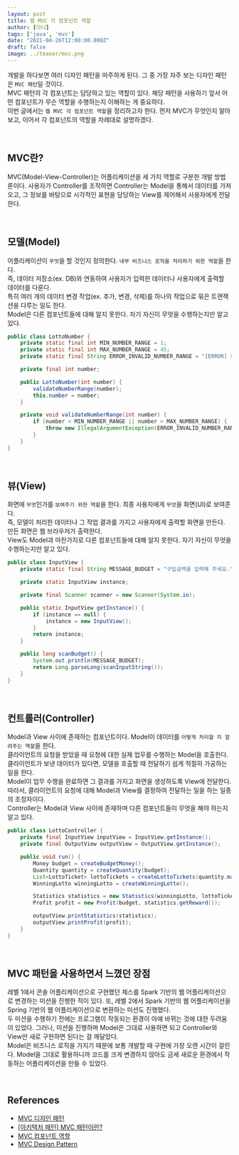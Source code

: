 ```yaml
---
layout: post  
title: 웹 MVC 각 컴포넌트 역할
author: [다니]
tags: ['java', 'mvc']
date: "2021-04-26T12:00:00.000Z"
draft: false
image: ../teaser/mvc.png
---
```


개발을 하다보면 여러 디자인 패턴을 마주하게 된다. 그 중 가장 자주 보는 디자인 패턴은 `MVC 패턴`일 것이다.<br/>
MVC 패턴의 각 컴포넌트는 담당하고 있는 역할이 있다. 해당 패턴을 사용하기 앞서 어떤 컴포넌트가 무슨 역할을 수행하는지 이해하는 게 중요하다.<br/>
이번 글에서는 `웹 MVC 각 컴포넌트 역할`을 정리하고자 한다. 먼저 MVC가 무엇인지 알아보고, 이어서 각 컴포넌트의 역할을 차례대로 설명하겠다.<br/>

<br/>

## MVC란?
MVC(Model-View-Controller)는 어플리케이션을 세 가지 역할로 구분한 개발 방법론이다.
사용자가 Controller를 조작하면 Controller는 Model을 통해서 데이터를 가져오고, 그 정보를 바탕으로 시각적인 표현을 담당하는 View를 제어해서 사용자에게 전달한다.<br/>

<br/>

## 모델(Model)
어플리케이션이 `무엇`을 할 것인지 정의한다. `내부 비즈니스 로직을 처리하기 위한 역할`을 한다.<br/>
즉, 데이터 저장소(ex. DB)와 연동하여 사용자가 입력한 데이터나 사용자에게 출력할 데이터를 다룬다.<br/>
특히 여러 개의 데이터 변경 작업(ex. 추가, 변경, 삭제)를 하나의 작업으로 묶은 트랜잭션을 다루는 일도 한다.<br/>
Model은 다른 컴포넌트들에 대해 알지 못한다. 자기 자신이 무엇을 수행하는지만 알고 있다.<br/>

```java
public class LottoNumber {
    private static final int MIN_NUMBER_RANGE = 1;
    private static final int MAX_NUMBER_RANGE = 45;
    private static final String ERROR_INVALID_NUMBER_RANGE = "[ERROR] 로또 번호는 1~45 사이로 입력해주세요.";

    private final int number;

    public LottoNumber(int number) {
        validateNumberRange(number);
        this.number = number;
    }

    private void validateNumberRange(int number) {
        if (number < MIN_NUMBER_RANGE || number > MAX_NUMBER_RANGE) {
            throw new IllegalArgumentException(ERROR_INVALID_NUMBER_RANGE);
        }
    }
}
```

<br/>

## 뷰(View)
화면에 `무엇`인가를 `보여주기 위한 역할`을 한다. 최종 사용자에게 `무엇`을 화면(UI)로 보여준다.<br/>
즉, 모델이 처리한 데이터나 그 작업 결과를 가지고 사용자에게 출력할 화면을 만든다. 만든 화면은 웹 브라우저가 출력한다.<br/>
View도 Model과 마찬가지로 다른 컴포넌트들에 대해 알지 못한다. 자기 자신이 무엇을 수행하는지만 알고 있다.<br/>

```java
public class InputView {
    private static final String MESSAGE_BUDGET = "구입금액을 입력해 주세요.";

    private static InputView instance;

    private final Scanner scanner = new Scanner(System.in);

    public static InputView getInstance() {
        if (instance == null) {
            instance = new InputView();
        }
        return instance;
    }

    public long scanBudget() {
        System.out.println(MESSAGE_BUDGET);
        return Long.parseLong(scanInputString());
    }
}
```

<br/>

## 컨트롤러(Controller)
Model과 View 사이에 존재하는 컴포넌트이다. Model이 데이터를 `어떻게 처리할 지 알려주는 역할`을 한다.<br/>
클라이언트의 요청을 받았을 때 요청에 대한 실제 업무를 수행하는 Model을 호출한다. 클라이언트가 보낸 데이터가 있다면, 모델을 호출할 때 전달하기 쉽게 적절히 가공하는 일을 한다.<br/>
Model이 업무 수행을 완료하면 그 결과를 가지고 화면을 생성하도록 View에 전달한다. 따라서, 클라이언트의 요청에 대해 Model과 View를 결정하여 전달하는 일을 하는 일종의 조정자이다.<br/>
Controller는 Model과 View 사이에 존재하며 다른 컴포넌트들이 무엇을 해야 하는지 알고 있다.<br/>

```java
public class LottoController {
    private final InputView inputView = InputView.getInstance();
    private final OutputView outputView = OutputView.getInstance();

    public void run() {
        Money budget = createBudgetMoney();
        Quantity quantity = createQuantity(budget);
        List<LottoTicket> lottoTickets = createLottoTickets(quantity.manual(), quantity.auto());
        WinningLotto winningLotto = createWinningLotto();

        Statistics statistics = new Statistics(winningLotto, lottoTickets);
        Profit profit = new Profit(budget, statistics.getReward());

        outputView.printStatistics(statistics);
        outputView.printProfit(profit);
    }
}
```

<br/>

## MVC 패턴을 사용하면서 느꼈던 장점
레벨 1에서 콘솔 어플리케이션으로 구현했던 체스를 Spark 기반의 웹 어플리케이션으로 변경하는 미션을 진행한 적이 있다. 또, 레벨 2에서 Spark 기반의 웹 어플리케이션을 Spring 기반의 웹 어플리케이션으로 변환하는 미션도 진행했다.<br/>
두 미션을 수행하기 전에는 프로그램이 작동되는 환경이 아예 바뀌는 것에 대한 두려움이 있었다. 그러나, 미션을 진행하며 Model은 그대로 사용하면 되고 Controller와 View만 새로 구현하면 된다는 걸 깨달았다.<br/>
Model은 비즈니스 로직을 가지기 때문에 보통 개발할 때 구현에 가장 오랜 시간이 걸린다. Model을 그대로 활용하니까 코드를 크게 변경하지 않아도 금세 새로운 환경에서 작동하는 어플리케이션을 만들 수 있었다.<br/>

<br/>

## References
- [MVC 디자인 패턴](https://opentutorials.org/course/697/3828)
- [[아키텍처 패턴] MVC 패턴이란?](https://medium.com/@jang.wangsu/%EB%94%94%EC%9E%90%EC%9D%B8%ED%8C%A8%ED%84%B4-mvc-%ED%8C%A8%ED%84%B4%EC%9D%B4%EB%9E%80-1d74fac6e256)
- [MVC 컴포넌트 역할](https://dorothy-koo.gitbooks.io/extra-studies/content/mvc-c544-d0a4-d14d-ccd0.html)
- [MVC Design Pattern](https://www.geeksforgeeks.org/mvc-design-pattern/)